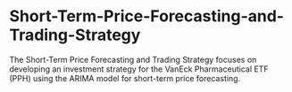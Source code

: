 # Short-Term-Price-Forecasting-and-Trading-Strategy
The Short-Term Price Forecasting and Trading Strategy focuses on developing an investment strategy for the VanEck Pharmaceutical ETF (PPH) using the ARIMA model for short-term price forecasting. 
